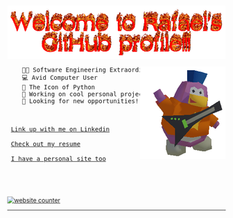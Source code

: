 <p align="center"><img src="https://raw.githubusercontent.com/rafaelwi/rafaelwi/master/assets/welcome.gif"/></p>
<div>
  <img src="https://raw.githubusercontent.com/rafaelwi/rafaelwi/master/assets/penguin.gif" align="right" />
  <pre>
    👨‍💻 Software Engineering Extraordinare 
    💻 Avid Computer User
    🐍 The Icon of Python
    👾 Working on cool personal projects all the time
    🔨 Looking for new opportunities!</pre>
</div>

<br>
<kbd> <br> <a href="https://www.linkedin.com/in/rafaelwi">Link up with me on Linkedin</a> <br> </kbd>
<kbd> <br> <a href="https://raw.githubusercontent.com/rafaelwi/rafaelwi/master/assets/resume.pdf">Check out my resume</a> <br> </kbd>  
<kbd> <br> <a href="https://rafael.gg">I have a personal site too</a> <br> </kbd>

<br><br>

<!-- Start of CuterCounter Code -->
<a href="https://www.cutercounter.com/" target="_blank"><img src="https://www.cutercounter.com/hits.php?id=hexofqkd&nd=6&style=23" border="0" alt="website counter"></a>
<!-- End of CuterCounter Code -->

------------
[Link]: https://www.linkedin.com/in/rafaelwi
[Resume]: https://raw.githubusercontent.com/rafaelwi/rafaelwi/master/assets/resume.pdf
